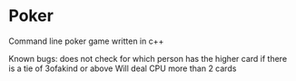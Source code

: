 # Poker
Command line poker game written in c++

Known bugs:
 does not check for which person has the higher card if there is a tie of 3ofakind or above
 Will deal CPU more than 2 cards
